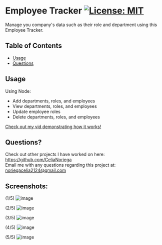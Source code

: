 # Employee Tracker  [![License: MIT](https://img.shields.io/badge/License-MIT-yellow.svg)](https://opensource.org/licenses/MIT)
  Manage you company's data such as their role and department using this Employee Tracker.

## Table of Contents
  * [Usage](#usage)
  * [Questions](#questions)

## Usage 

  Using Node:
  * Add departments, roles, and employees
  * View departments, roles, and employees
  * Update employee roles
  * Delete departments, roles, and employees

  [Check out my vid demonstrating how it works!](https://drive.google.com/file/d/1wtE3ep6Y2HDjt49TLneB9nEFPhutTw8d/view)

  
## Questions?
    
  Check out other projects I have worked on here: https://github.com/CeliaNoriega    
  Email me with any questions regarding this project at: noriegacelia2124@gmail.com

## Screenshots:
  (1/5)
  ![image](https://user-images.githubusercontent.com/71470687/103246780-88057080-4919-11eb-9768-49a219df3c4e.png)

  (2/5)
  ![image](https://user-images.githubusercontent.com/71470687/103246804-9b184080-4919-11eb-9c41-7aab5a45b553.png)

  (3/5)
  ![image](https://user-images.githubusercontent.com/71470687/103246836-b6834b80-4919-11eb-8b12-987c3800d329.png)

  (4/5)
  ![image](https://user-images.githubusercontent.com/71470687/103246870-cd29a280-4919-11eb-995a-9c38d1b1e7dd.png)

  (5/5)
  ![image](https://user-images.githubusercontent.com/71470687/103247313-5097c380-491b-11eb-8953-9bcfd653b1c1.png)
